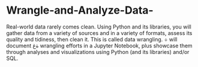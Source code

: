 # Wrangle-and-Analyze-Data-
Real-world data rarely comes clean. Using Python and its libraries, you will gather data from a variety of sources and in a variety of formats, assess its quality and tidiness, then clean it. This is called data wrangling. ÷ will document ةغ wrangling efforts in a Jupyter Notebook, plus showcase them through analyses and visualizations using Python (and its libraries) and/or SQL.
